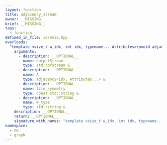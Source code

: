 ```yaml
---
layout: function
title: adjacency_stream
owner: __MISSING__
brief: __MISSING__
tags:
  - function
defined_in_file: io/mmio.hpp
overloads:
  "template <size_t w_idx, int idx, typename... Attributes>\nvoid adjacency_stream(std::ofstream &, adjacency<idx, Attributes...> &, const std::string &, std::string &)":
    arguments:
      - description: __OPTIONAL__
        name: outputStream
        type: std::ofstream &
      - description: __OPTIONAL__
        name: A
        type: adjacency<idx, Attributes...> &
      - description: __OPTIONAL__
        name: file_symmetry
        type: const std::string &
      - description: __OPTIONAL__
        name: w_type
        type: std::string &
    description: __OPTIONAL__
    return: __OPTIONAL__
    signature_with_names: "template <size_t w_idx, int idx, typename... Attributes>\nvoid adjacency_stream(std::ofstream & outputStream, adjacency<idx, Attributes...> & A, const std::string & file_symmetry, std::string & w_type)"
namespace:
  - nw
  - graph
---
```

